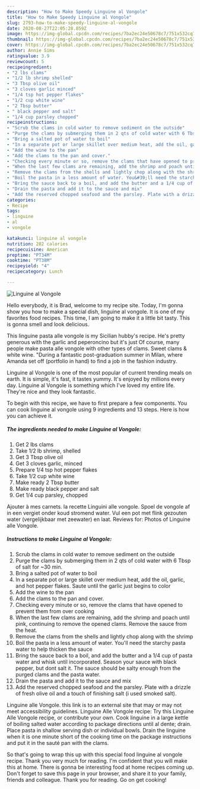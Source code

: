 ```yaml
---
description: "How to Make Speedy Linguine al Vongole"
title: "How to Make Speedy Linguine al Vongole"
slug: 2793-how-to-make-speedy-linguine-al-vongole
date: 2020-08-27T22:05:28.859Z
image: https://img-global.cpcdn.com/recipes/7ba2ec24e50678c7/751x532cq70/linguine-al-vongole-recipe-main-photo.jpg
thumbnail: https://img-global.cpcdn.com/recipes/7ba2ec24e50678c7/751x532cq70/linguine-al-vongole-recipe-main-photo.jpg
cover: https://img-global.cpcdn.com/recipes/7ba2ec24e50678c7/751x532cq70/linguine-al-vongole-recipe-main-photo.jpg
author: Annie Sims
ratingvalue: 3.9
reviewcount: 5
recipeingredient:
- "2 lbs clams"
- "1/2 lb shrimp shelled"
- "3 Tbsp olive oil"
- "3 cloves garlic minced"
- "1/4 tsp hot pepper flakes"
- "1/2 cup white wine"
- "2 Tbsp butter"
- " black pepper and salt"
- "1/4 cup parsley chopped"
recipeinstructions:
- "Scrub the clams in cold water to remove sediment on the outside"
- "Purge the clams by submerging them in 2 qts of cold water with 6 Tbsp of salt for ~30 min."
- "Bring a salted pot of water to boil"
- "In a separate pot or large skillet over medium heat, add the oil, garlic, and hot pepper flakes. Saute until the garlic just begins to color"
- "Add the wine to the pan"
- "Add the clams to the pan and cover."
- "Checking every minute or so, remove the clams that have opened to prevent them from over cooking"
- "When the last few clams are remaining, add the shrimp and poach until pink, continuing to remove the opened clams. Remove the sauce from the heat."
- "Remove the clams from the shells and lightly chop along with the shrimp"
- "Boil the pasta in a less amount of water. You&#39;ll need the starchy pasta water to help thicken the sauce"
- "Bring the sauce back to a boil, and add the butter and a 1/4 cup of pasta water and whisk until incorporated. Season your sauce with black pepper, but dont salt it. The sauce should be salty enough from the purged clams and the pasta water."
- "Drain the pasta and add it to the sauce and mix"
- "Add the reserved chopped seafood and the parsley. Plate with a drizzle of fresh olive oil and a touch of finishing salt (i used smoked salt)."
categories:
- Recipe
tags:
- linguine
- al
- vongole

katakunci: linguine al vongole 
nutrition: 282 calories
recipecuisine: American
preptime: "PT34M"
cooktime: "PT38M"
recipeyield: "4"
recipecategory: Lunch

---
```



![Linguine al Vongole](https://img-global.cpcdn.com/recipes/7ba2ec24e50678c7/751x532cq70/linguine-al-vongole-recipe-main-photo.jpg)

Hello everybody, it is Brad, welcome to my recipe site. Today, I'm gonna show you how to make a special dish, linguine al vongole. It is one of my favorites food recipes. This time, I am going to make it a little bit tasty. This is gonna smell and look delicious.

This linguine pasta alle vongole is my Sicilian hubby&#39;s recipe. He&#39;s pretty generous with the garlic and peperoncino but it&#39;s just Of course, many people make pasta alle vongole with other types of clams. Sweet clams &amp; white wine. &#34;During a fantastic post-graduation summer in Milan, where Amanda set off (portfolio in hand) to find a job in the fashion industry.

Linguine al Vongole is one of the most popular of current trending meals on earth. It is simple, it's fast, it tastes yummy. It's enjoyed by millions every day. Linguine al Vongole is something which I've loved my entire life. They're nice and they look fantastic.


To begin with this recipe, we have to first prepare a few components. You can cook linguine al vongole using 9 ingredients and 13 steps. Here is how you can achieve it.

<!--inarticleads1-->

##### The ingredients needed to make Linguine al Vongole:

1. Get 2 lbs clams
1. Take 1/2 lb shrimp, shelled
1. Get 3 Tbsp olive oil
1. Get 3 cloves garlic, minced
1. Prepare 1/4 tsp hot pepper flakes
1. Take 1/2 cup white wine
1. Make ready 2 Tbsp butter
1. Make ready  black pepper and salt
1. Get 1/4 cup parsley, chopped


Ajouter à mes carnets. la recette Linguini alle vongole. Spoel de vongole af in een vergiet onder koud stromend water. Vul een pot met flink gezouten water (vergelijkbaar met zeewater) en laat. Reviews for: Photos of Linguine alle Vongole. 

<!--inarticleads2-->

##### Instructions to make Linguine al Vongole:

1. Scrub the clams in cold water to remove sediment on the outside
1. Purge the clams by submerging them in 2 qts of cold water with 6 Tbsp of salt for ~30 min.
1. Bring a salted pot of water to boil
1. In a separate pot or large skillet over medium heat, add the oil, garlic, and hot pepper flakes. Saute until the garlic just begins to color
1. Add the wine to the pan
1. Add the clams to the pan and cover.
1. Checking every minute or so, remove the clams that have opened to prevent them from over cooking
1. When the last few clams are remaining, add the shrimp and poach until pink, continuing to remove the opened clams. Remove the sauce from the heat.
1. Remove the clams from the shells and lightly chop along with the shrimp
1. Boil the pasta in a less amount of water. You&#39;ll need the starchy pasta water to help thicken the sauce
1. Bring the sauce back to a boil, and add the butter and a 1/4 cup of pasta water and whisk until incorporated. Season your sauce with black pepper, but dont salt it. The sauce should be salty enough from the purged clams and the pasta water.
1. Drain the pasta and add it to the sauce and mix
1. Add the reserved chopped seafood and the parsley. Plate with a drizzle of fresh olive oil and a touch of finishing salt (i used smoked salt).


Linguine alle Vongole. this link is to an external site that may or may not meet accessibility guidelines. Linguine Alle Vongole recipe: Try this Linguine Alle Vongole recipe, or contribute your own. Cook linguine in a large kettle of boiling salted water according to package directions until al dente; drain. Place pasta in shallow serving dish or individual bowls. Drain the linguine when it is one minute short of the cooking time on the package instructions and put it in the sauté pan with the clams. 

So that's going to wrap this up with this special food linguine al vongole recipe. Thank you very much for reading. I'm confident that you will make this at home. There is gonna be interesting food at home recipes coming up. Don't forget to save this page in your browser, and share it to your family, friends and colleague. Thank you for reading. Go on get cooking!
